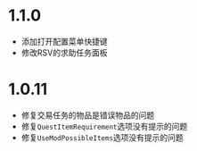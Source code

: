 # 1.1.0

- 添加打开配置菜单快捷键
- 修改RSV的求助任务面板

# 1.0.11

- 修复交易任务的物品是错误物品的问题
- 修复`QuestItemRequirement`选项没有提示的问题
- 修复`UseModPossibleItems`选项没有提示的问题